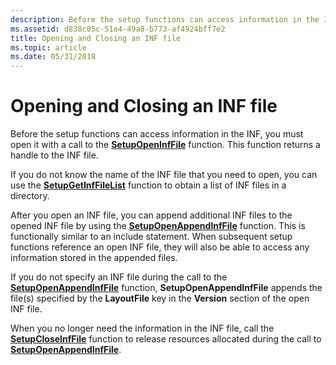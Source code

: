```yaml
---
description: Before the setup functions can access information in the INF, you must open it with a call to the SetupOpenInfFile function. This function returns a handle to the INF file.
ms.assetid: d838c05c-51e4-49a8-b773-af4924bff7e2
title: Opening and Closing an INF file
ms.topic: article
ms.date: 05/31/2018
---
```


# Opening and Closing an INF file

Before the setup functions can access information in the INF, you must open it with a call to the [**SetupOpenInfFile**](/windows/desktop/api/Setupapi/nf-setupapi-setupopeninffilea) function. This function returns a handle to the INF file.

If you do not know the name of the INF file that you need to open, you can use the [**SetupGetInfFileList**](/windows/desktop/api/Setupapi/nf-setupapi-setupgetinffilelista) function to obtain a list of INF files in a directory.

After you open an INF file, you can append additional INF files to the opened INF file by using the [**SetupOpenAppendInfFile**](/windows/desktop/api/Setupapi/nf-setupapi-setupopenappendinffilea) function. This is functionally similar to an include statement. When subsequent setup functions reference an open INF file, they will also be able to access any information stored in the appended files.

If you do not specify an INF file during the call to the [**SetupOpenAppendInfFile**](/windows/desktop/api/Setupapi/nf-setupapi-setupopenappendinffilea) function, **SetupOpenAppendInfFile** appends the file(s) specified by the **LayoutFile** key in the **Version** section of the open INF file.

When you no longer need the information in the INF file, call the [**SetupCloseInfFile**](/windows/desktop/api/Setupapi/nf-setupapi-setupcloseinffile) function to release resources allocated during the call to [**SetupOpenAppendInfFile**](/windows/desktop/api/Setupapi/nf-setupapi-setupopenappendinffilea).

 

 



